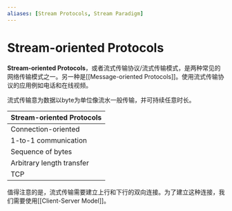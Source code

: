 ```yaml
---
aliases: [Stream Protocols, Stream Paradigm]
---
```


# Stream-oriented Protocols
**Stream-oriented Protocols**，或者流式传输协议/流式传输模式，是两种常见的网络传输模式之一。另一种是[[Message-oriented Protocols]]。使用流式传输协议的应用例如电话和在线视频。

流式传输意为数据以byte为单位像流水一般传输，并可持续任意时长。

| **Stream-oriented Protocols** |
| ----------------------------- |
| Connection-oriented           |
| 1-to-1 communication          |
| Sequence of bytes             |
| Arbitrary length transfer     |
| TCP                           |

值得注意的是，流式传输需要建立上行和下行的双向连接。为了建立这种连接，我们需要使用[[Client-Server Model]]。